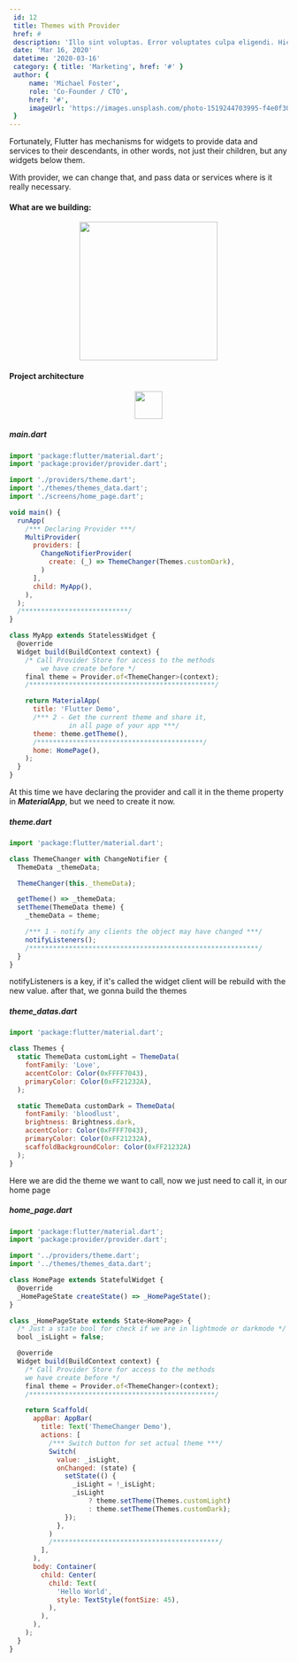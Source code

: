 ```yaml
---
 id: 12
 title: Themes with Provider
 href: #
 description: 'Illo sint voluptas. Error voluptates culpa eligendi. Hic vel totam vitae illo. Non aliquid explicabo necessitatibus unde. Sed exercitationem placeat consectetur nulla deserunt vel iusto corrupti dicta laboris incididunt.'
 date: 'Mar 16, 2020'
 datetime: '2020-03-16'
 category: { title: 'Marketing', href: '#' }
 author: {
     name: 'Michael Foster',
     role: 'Co-Founder / CTO',
     href: '#',
     imageUrl: 'https://images.unsplash.com/photo-1519244703995-f4e0f30006d5?ixlib=rb-1.2.1&ixid=eyJhcHBfaWQiOjEyMDd9&auto=format&fit=facearea&facepad=2&w=256&h=256&q=80',
 }
---
```


Fortunately, Flutter has mechanisms for widgets to provide data and services to their descendants, 
in other words, not just their children, but any widgets below them.

With provider, we can change that, and pass data or services where is it really necessary.

#### What are we building:
<p style="text-align: center">
  <image width="250" src="./darkmode.gif" />
</p>

#### Project architecture
<p style="text-align: center">
  <image width="50" src="./archi.png" />
</p>


##### ***main.dart***
```js 
import 'package:flutter/material.dart';
import 'package:provider/provider.dart';

import './providers/theme.dart';
import './themes/themes_data.dart';
import './screens/home_page.dart';

void main() {
  runApp(
    /*** Declaring Provider ***/
    MultiProvider(
      providers: [
        ChangeNotifierProvider(
          create: (_) => ThemeChanger(Themes.customDark),
        )
      ],
      child: MyApp(),
    ),
  );
  /***************************/
}

class MyApp extends StatelessWidget {
  @override
  Widget build(BuildContext context) {
    /* Call Provider Store for access to the methods 
        we have create before */
    final theme = Provider.of<ThemeChanger>(context);
    /***********************************************/

    return MaterialApp(
      title: 'Flutter Demo',
      /*** 2 - Get the current theme and share it,
               in all page of your app ***/
      theme: theme.getTheme(),
      /******************************************/
      home: HomePage(),
    );
  }
}
```

At this time we have declaring the provider and call it in the theme property in ***MaterialApp***, but we need to create it now.

##### ***theme.dart***

```js 
import 'package:flutter/material.dart';

class ThemeChanger with ChangeNotifier {
  ThemeData _themeData;

  ThemeChanger(this._themeData);

  getTheme() => _themeData;
  setTheme(ThemeData theme) {
    _themeData = theme;

    /*** 1 - notify any clients the object may have changed ***/
    notifyListeners();
    /**********************************************************/
  }
}
```

notifyListeners is a key, if it's called the widget client will be rebuild with the new value.
after that, we gonna build the themes

##### ***theme_datas.dart***

```js 
import 'package:flutter/material.dart';

class Themes {
  static ThemeData customLight = ThemeData(
    fontFamily: 'Love',
    accentColor: Color(0xFFFF7043),
    primaryColor: Color(0xFF21232A),
  );

  static ThemeData customDark = ThemeData(
    fontFamily: 'bloodlust',
    brightness: Brightness.dark,
    accentColor: Color(0xFFFF7043),
    primaryColor: Color(0xFF21232A),
    scaffoldBackgroundColor: Color(0xFF21232A)
  );
}
```

Here we are did the theme we want to call, now we just need to call it, in our home page 

##### ***home_page.dart***

```js
import 'package:flutter/material.dart';
import 'package:provider/provider.dart';

import '../providers/theme.dart';
import '../themes/themes_data.dart';

class HomePage extends StatefulWidget {
  @override
  _HomePageState createState() => _HomePageState();
}

class _HomePageState extends State<HomePage> {
  /* Just a state bool for check if we are in lightmode or darkmode */
  bool _isLight = false;

  @override
  Widget build(BuildContext context) {
    /* Call Provider Store for access to the methods 
    we have create before */
    final theme = Provider.of<ThemeChanger>(context);
    /***********************************************/

    return Scaffold(
      appBar: AppBar(
        title: Text('ThemeChanger Demo'),
        actions: [
          /*** Switch button for set actual theme ***/
          Switch(
            value: _isLight,
            onChanged: (state) {
              setState(() {
                _isLight = !_isLight;
                _isLight
                    ? theme.setTheme(Themes.customLight)
                    : theme.setTheme(Themes.customDark);
              });
            },
          )
          /******************************************/
        ],
      ),
      body: Container(
        child: Center(
          child: Text(
            'Hello World',
            style: TextStyle(fontSize: 45),
          ),
        ),
      ),
    );
  }
}
```


